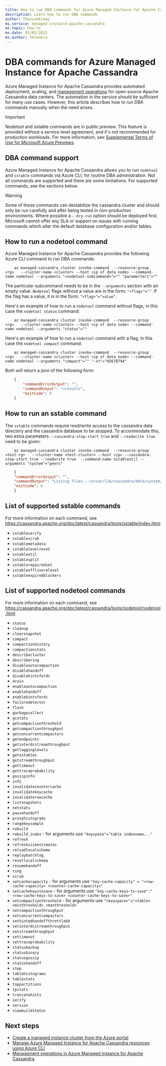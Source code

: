 ```yaml
---
title: How to run DBA commands for Azure Managed Instance for Apache Cassandra
description: Learn how to run DBA commands 
author: TheovanKraay
ms.service: managed-instance-apache-cassandra
ms.topic: how-to
ms.date: 03/02/2022
ms.author: thvankra
---
```


# DBA commands for Azure Managed Instance for Apache Cassandra

Azure Managed Instance for Apache Cassandra provides automated deployment, scaling, and [management operations](management-operations.md) for open-source Apache Cassandra data centers. The automation in the service should be sufficient for many use cases. However, this article describes how to run DBA commands manually when the need arises. 

> [!IMPORTANT]
> Nodetool and sstable commands are in public preview.
> This feature is provided without a service level agreement, and it's not recommended for production workloads.
> For more information, see [Supplemental Terms of Use for Microsoft Azure Previews](https://azure.microsoft.com/support/legal/preview-supplemental-terms/).

## DBA command support
Azure Managed Instance for Apache Cassandra allows you to run `nodetool` and `sstable` commands via Azure CLI, for routine DBA administration. Not all commands are supported and there are some limitations. For supported commands, see the sections below.

>[!WARNING]
> Some of these commands can destabilize the cassandra cluster and should only be run carefully and after being tested in non-production environments. Where possible a `--dry-run` option should be deployed first. Microsoft cannot offer any SLA or support on issues with running commands which alter the default database configuration and/or tables.



## How to run a nodetool command
Azure Managed Instance for Apache Cassandra provides the following Azure CLI command to run DBA commands:

```azurecli-interactive
    az managed-cassandra cluster invoke-command  --resource-group  <rg>   --cluster-name <cluster> --host <ip of data node> --command-name nodetool --arguments "<nodetool-subcommand>"="" "paramerter1"="" 
```

The particular subcommand needs to be in the `--arguments` section with an empty value. `Nodetool` flags without a value are in the form: `"<flag>"=""`. If the flag has a value, it is in the form: `"<flag>"="value"`.

Here's an example of how to run a `nodetool` command without flags, in this case the `nodetool status` command:

```azurecli-interactive
    az managed-cassandra cluster invoke-command  --resource-group  <rg>   --cluster-name <cluster> --host <ip of data node> --command-name nodetool --arguments "status"="" 
```

Here's an example of how to run a `nodetool` command with a flag, in this case the `nodetool compact` command:

```azurecli-interactive
    az managed-cassandra cluster invoke-command  --resource-group  <rg>   --cluster-name <cluster> --host <ip of data node> --command-name nodetool --arguments "compact"="" "-st"="65678794" 
```

Both will return a json of the following form:
   
```json 
    {
        "commandErrorOutput": "",
        "commandOutput": "<result>",
        "exitCode": 0
    }
```

## How to run an sstable command

The `sstable` commands require read/write access to the cassandra data directory and the cassandra database to be stopped. To accommodate this, two extra parameters `--cassandra-stop-start true` and  `--readwrite true` need to be given:

```azurecli-interactive
    az managed-cassandra cluster invoke-command  --resource-group  <test-rg>   --cluster-name <test-cluster> --host <ip> --cassandra-stop-start true --readwrite true  --command-name sstableutil --arguments "system"="peers"
```

```json  
    {
    "commandErrorOutput": "",
    "commandOutput": "Listing files...\n/var/lib/cassandra/data/system/peers-37f71aca7dc2383ba70672528af04d4f/me-1-big-CompressionInfo.db\n/var/lib/cassandra/data/system/peers-37f71aca7dc2383ba70672528af04d4f/me-1-big-Data.db\n/var/lib/cassandra/data/system/peers-37f71aca7dc2383ba70672528af04d4f/me-1-big-Digest.crc32\n/var/lib/cassandra/data/system/peers-37f71aca7dc2383ba70672528af04d4f/me-1-big-Filter.db\n/var/lib/cassandra/data/system/peers-37f71aca7dc2383ba70672528af04d4f/me-1-big-Index.db\n/var/lib/cassandra/data/system/peers-37f71aca7dc2383ba70672528af04d4f/me-1-big-Statistics.db\n/var/lib/cassandra/data/system/peers-37f71aca7dc2383ba70672528af04d4f/me-1-big-Summary.db\n/var/lib/cassandra/data/system/peers-37f71aca7dc2383ba70672528af04d4f/me-1-big-TOC.txt\n",
    "exitCode": 0
    }
```

## List of supported sstable commands

For more information on each command, see https://cassandra.apache.org/doc/latest/cassandra/tools/sstable/index.html

* `sstableverify`
* `sstablescrub`
* `sstablemetadata`
* `sstablelevelreset`
* `sstableutil`
* `sstablesplit`
* `sstablerepairedset`
* `sstableofflinerelevel`
* `sstableexpiredblockers`

## List of supported nodetool commands

For more information on each command, see https://cassandra.apache.org/doc/latest/cassandra/tools/nodetool/nodetool.html

* `status`
* `cleanup`
* `clearsnapshot`
* `compact`
* `compactionhistory`
* `compactionstats`
* `describecluster`
* `describering`
* `disableautocompaction`
* `disablehandoff`
* `disablehintsfordc`
* `drain`
* `enableautocompaction`
* `enablehandoff`
* `enablehintsfordc`
* `failuredetector`
* `flush`
* `garbagecollect`
* `gcstats`
* `getcompactionthreshold`
* `getcompactionthroughput`
* `getconcurrentcompactors`
* `getendpoints`
* `getinterdcstreamthroughput`
* `getlogginglevels`
* `getsstables`
* `getstreamthroughput`
* `gettimeout`
* `gettraceprobability`
* `gossipinfo`
* `info`
* `invalidatecountercache`
* `invalidatekeycache`
* `invalidaterowcache`
* `listsnapshots`
* `netstats`
* `pausehandoff`
* `proxyhistograms`
* `rangekeysample`
* `rebuild`
* `rebuild_index` - for arguments use `"keyspace"="table indexname..."`
* `refresh`
* `refreshsizeestimates`
* `reloadlocalschema`
* `replaybatchlog`
* `resetlocalschema`
* `resumehandoff`
* `ring`
* `scrub`
* `setcachecapacity` - for arguments use `"key-cache-capacity" = "<row-cache-capacity> <counter-cache-capacity>"`
* `setcachekeystosave` - for arguments use `"key-cache-keys-to-save":"<row-cache-keys-to-save> <counter-cache-keys-to-save>"`
* `setcompactionthreshold` - for arguments use `"<keyspace>"="<table> <minthreshold> <maxthreshold>`
* `setcompactionthroughput`
* `setconcurrentcompactors`
* `sethintedhandoffthrottlekb`
* `setinterdcstreamthroughput`
* `setstreamthroughput`
* `settimeout`
* `settraceprobability`
* `statusbackup`
* `statusbinary`
* `statusgossip`
* `statushandoff`
* `stop`
* `tablehistograms`
* `tablestats`
* `toppartitions`
* `tpstats`
* `truncatehints`
* `verify`
* `version`
* `viewbuildstatus`

## Next steps

* [Create a managed instance cluster from the Azure portal](create-cluster-portal.md)
* [Manage Azure Managed Instance for Apache Cassandra resources using Azure CLI](manage-resources-cli.md)
* [Management operations in Azure Managed Instance for Apache Cassandra](management-operations.md)